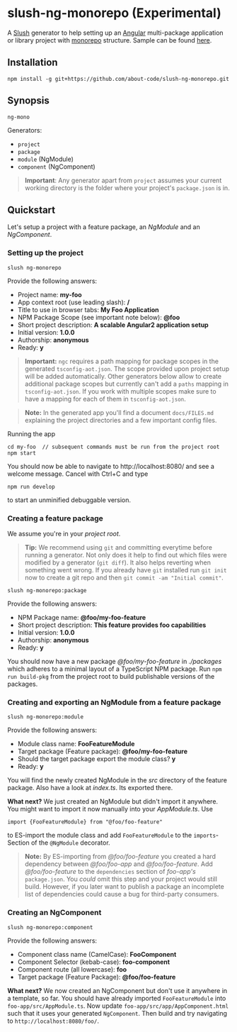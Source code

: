 # slush-ng-monorepo (Experimental)

A [Slush](https://github.com/slushjs/slush) generator to help setting up an
[Angular](https://angular.io) multi-package application or library project with [monorepo](https://github.com/lerna/lerna)
structure. Sample can be found [here](https://github.com/about-code/slush-ng-monorepo-sample).

## Installation

```
npm install -g git+https://github.com/about-code/slush-ng-monorepo.git
```

## Synopsis
```
ng-mono
```

Generators:

- `project`
- `package`
- `module` (NgModule)
- `component` (NgComponent)

> **Important**: Any generator apart from `project` assumes your current
> working directory is the folder where your project's `package.json` is in.

## Quickstart

Let's setup a project with a feature package, an *NgModule* and an *NgComponent*.

### Setting up the project

```
slush ng-monorepo
```

Provide the following answers:
- Project name: **my-foo**
- App context root (use leading slash): **/**
- Title to use in browser tabs: **My Foo Application**
- NPM Package Scope (see important note below): **@foo**
- Short project description: **A scalable Angular2 application setup**
- Initial version: **1.0.0**
- Authorship: **anonymous**
- Ready: **y**

> **Important:** `ngc` requires a path mapping for package scopes in the
> generated `tsconfig-aot.json`. The scope provided upon project setup will be
> added automatically. Other generators below allow to create additional package
> scopes but currently can't add a `paths` mapping in `tsconfig-aot.json`. If
> you work with multiple scopes make sure to have a mapping for each of them in
>`tsconfig-aot.json`.

> **Note:** In the generated app you'll find a document `docs/FILES.md` explaining
the project directories and a few important config files.

Running the app
```
cd my-foo  // subsequent commands must be run from the project root
npm start
```
You should now be able to navigate to http://localhost:8080/ and see a welcome
message. Cancel with Ctrl+C and type
```
npm run develop
```
to start an unminified debuggable version.

### Creating a feature package

We assume you're in your *project root*.

> **Tip:** We recommend using `git` and committing everytime before running a generator.
> Not only does it help to find out which files were modified by a generator (`git diff`).
> It also helps reverting when something went wrong. If you already have `git` installed
> run `git init` now to create a git repo and then `git commit -am "Initial commit"`.

```
slush ng-monorepo:package
```
Provide the following answers:
- NPM Package name: **@foo/my-foo-feature**
- Short project description: **This feature provides foo capabilities**
- Initial version: **1.0.0**
- Authorship: **anonymous**
- Ready: **y**

You should now have a new package *@foo/my-foo-feature* in *./packages* which
adheres to a minimal layout of a TypeScript NPM package. Run `npm run build-pkg`
from the project root to build publishable versions of the packages.

### Creating and exporting an NgModule from a feature package
```
slush ng-monorepo:module
```
Provide the following answers:
- Module class name: **FooFeatureModule**
- Target package (Feature package): **@foo/my-foo-feature**
- Should the target package export the module class? **y**
- Ready: **y**

You will find the newly created NgModule in the *src* directory of the feature
package. Also have a look at *index.ts*. Its exported there.

**What next?**
We just created an NgModule but didn't import it anywhere. You might want to import
it now manually into your *AppModule.ts*. Use
```
import {FooFeatureModule} from "@foo/foo-feature"
```
to ES-import the module class and add `FooFeatureModule` to the `imports`-Section
of the `@NgModule` decorator.

> **Note:** By ES-importing from *@foo/foo-feature* you created a hard dependency
> between *@foo/foo-app* and *@foo/foo-feature*. Add *@foo/foo-feature* to the
> `dependencies` section of *foo-app's* `package.json`. You *could* omit this
> step and your project would still build. However, if you later want to publish
> a package an incomplete list of dependencies could cause a bug for third-party
> consumers.

### Creating an NgComponent
```
slush ng-monorepo:component
```
Provide the following answers:
- Component class name (CamelCase): **FooComponent**
- Component Selector (kebab-case): **foo-component**
- Component route (all lowercase): **foo**
- Target package (Feature Package): **@foo/foo-feature**

**What next?**
We now created an NgComponent but don't use it anywhere in a template, so far.
You should have already imported `FooFeatureModule` into `foo-app/src/AppModule.ts`.
Now update `foo-app/src/app/AppComponent.html` such that it uses your generated
`NgComponent`. Then build and try navigating to `http://localhost:8080/foo/`.
